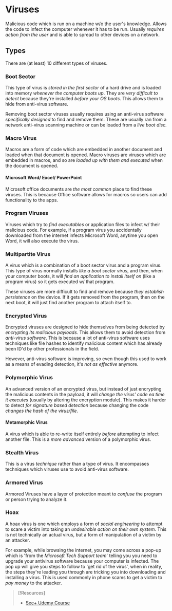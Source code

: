 

# Viruses
Malicious code which is run on a machine w/o the user's knowledge. Allows the code to infect the computer whenever it has to be run. Usually *requires action from the user* and is able to spread to other devices on a network.
## Types
There are (at least) 10 different types of viruses.
### Boot Sector
This type of virus is *stored in the first sector* of a hard drive and is loaded into memory *whenever the computer boots up*. They are *very difficult to detect* because they're installed *before your OS boots*. This allows them to hide from anti-virus software.

Removing boot sector viruses usually requires using an anti-virus software *specifically designed* to find and remove them. These are usually ran from a network anti-virus scanning machine or can be loaded from a *live boot disc.*
### Macro Virus
Macros are a form of code which are embedded in another document and loaded when that document is opened. Macro viruses are viruses which are embedded in macros, and so are *loaded up with them and executed* when the document is opened.
#### Microsoft Word/ Excel/ PowerPoint
Microsoft office documents are *the most common* place to find these viruses. This is because Office software allows for macros so users can add functionality to the apps.
### Program Viruses
Viruses which try to *find executables* or application files to infect w/ their malicious code. For example, if a program virus you accidentally downloaded from the internet infects Microsoft Word, anytime you open Word, it will also execute the virus.
### Multipartite Virus
A virus which is a combination of a boot sector virus and a program virus. This type of virus normally installs *like a boot sector virus*, and then, when your computer boots, it will *find an application to install itself on* (like a program virus) so it gets executed w/ that program.

These viruses are more difficult to find and remove because *they establish persistence* on the device. If it gets removed from the program, then on the next boot, it will just find another program to attach itself to.
### Encrypted Virus
Encrypted viruses are designed to hide themselves from being detected by *encrypting its malicious payloads.* This allows them to avoid detection from *anti-virus software*. This is because a lot of anti-virus software uses techniques like file hashes to identify malicious content which has already been ID'd by other professionals in the field.

However, anti-virus software is improving, so even though this used to work as a means of evading detection, it's *not as effective* anymore. 
### Polymorphic Virus
An advanced version of an encrypted virus, but instead of just encrypting the malicious contents in the payload, it will *change the virus' code ea time it executes* (usually by altering the encryption module).  This makes it harder to detect *for signature based detection* because changing the code *changes the hash of the virus/file*.
#### Metamorphic Virus
A virus which is able to re-write itself entirely *before* attempting to infect another file. This is a *more advanced* version of a polymorphic virus.
### Stealth Virus
This is a virus *technique* rather than a type of virus. It encompasses techniques which viruses use to avoid anti-virus software.
### Armored Virus
Armored Viruses have a layer of protection meant to *confuse* the program or person trying to analyze it.
### Hoax
A hoax virus is one which employs a form of *social engineering* to attempt to scare a victim into taking an *undesirable action on their own system*. This is not technically an actual virus, but a form of manipulation of a victim by an attacker. 

For example, while browsing the internet, you may come across a pop-up which is 'from the *Microsoft Tech Support team*'  telling you you need to upgrade your antivirus software because your computer is infected. The pop up will give you steps to follow to 'get rid of the virus', when in reality, the steps they're leading you through are tricking you into downloading and installing a virus. This is used commonly in phone scams to get a victim to *pay money* to the attacker.

> [!Resources]
> - [Sec+ Udemy Course](https://www.udemy.com/course/securityplus)

